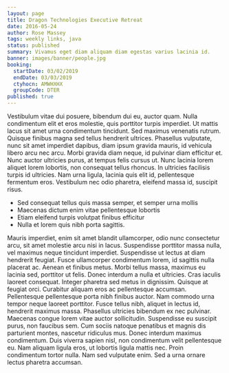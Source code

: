 ```yaml
---
layout: page
title: Dragon Technologies Executive Retreat
date: 2016-05-24
author: Rose Massey
tags: weekly links, java
status: published
summary: Vivamus eget diam aliquam diam egestas varius lacinia id.
banner: images/banner/people.jpg
booking:
  startDate: 03/02/2019
  endDate: 03/03/2019
  ctyhocn: AMWHXHX
  groupCode: DTER
published: true
---
```

Vestibulum vitae dui posuere, bibendum dui eu, auctor quam. Nulla condimentum elit et eros molestie, quis porttitor turpis imperdiet. Ut mattis lacus sit amet urna condimentum tincidunt. Sed maximus venenatis rutrum. Quisque finibus magna sed tellus hendrerit ultrices. Phasellus vulputate, nunc sit amet imperdiet dapibus, diam ipsum gravida mauris, id vehicula libero arcu nec arcu. Morbi gravida diam neque, id pulvinar diam efficitur et. Nunc auctor ultricies purus, at tempus felis cursus ut. Nunc lacinia lorem aliquet lorem lobortis, non consequat tellus rhoncus. In ultricies facilisis turpis id ultricies. Nam urna ligula, lacinia quis elit id, pellentesque fermentum eros. Vestibulum nec odio pharetra, eleifend massa id, suscipit risus.

* Sed consequat tellus quis massa semper, et semper urna mollis
* Maecenas dictum enim vitae pellentesque lobortis
* Etiam eleifend turpis volutpat finibus efficitur
* Nulla et lorem quis nibh porta sagittis.

Mauris imperdiet, enim sit amet blandit ullamcorper, odio nunc consectetur arcu, sit amet molestie arcu nisi in lacus. Suspendisse porttitor massa nulla, vel maximus neque tincidunt imperdiet. Suspendisse ut lectus at diam hendrerit feugiat. Fusce ullamcorper condimentum lorem, id sagittis nulla placerat ac. Aenean et finibus metus. Morbi tellus massa, maximus eu lacinia sed, porttitor ut felis. Donec interdum a nulla et ultricies. Cras iaculis laoreet consequat. Integer pharetra sed metus in dignissim. Quisque at feugiat orci. Curabitur aliquam eros ac pellentesque accumsan. Pellentesque pellentesque porta nibh finibus auctor.
Nam commodo urna tempor neque laoreet porttitor. Fusce tellus nibh, aliquet in lectus id, hendrerit maximus massa. Phasellus ultricies bibendum ex nec pulvinar. Maecenas congue lorem vitae auctor sollicitudin. Suspendisse eu suscipit purus, non faucibus sem. Cum sociis natoque penatibus et magnis dis parturient montes, nascetur ridiculus mus. Donec interdum maximus condimentum. Duis viverra sapien nisl, non condimentum velit pellentesque eu. Nam aliquam ligula eros, ut lobortis ligula mattis nec. Proin condimentum tortor nulla. Nam sed vulputate enim. Sed a urna ornare lectus pharetra accumsan.
